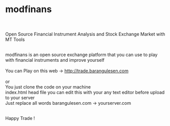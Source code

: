# modfinans<br><br>
Open Source Financial Instrument Analysis and Stock Exchange Market with MT Tools<br><br>

modfinans is an open source exchange platform that you can use to play with financial instruments and improve yourself
<br><br>
You can Play on this web -> http://trade.barangulesen.com <br><br>
or <br>
You just clone the code on your machine <br>
index.html head file you can edit this with your any text editor before upload to your server <br>
Just replace all words barangulesen.com  -> yourserver.com <br>

<br>
Happy Trade ! 





